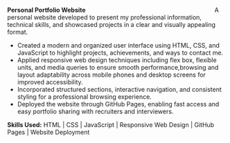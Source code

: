 
**Personal Portfolio Website**                     
A personal website developed to present my professional information, technical skills, and showcased projects in a clear and visually appealing format.

* Created a modern and organized user interface using HTML, CSS, and JavaScript to highlight projects, achievements, and ways to contact me.
* Applied responsive web design techniques including flex box, flexible units, and media queries to ensure smooth performance,browsing and layout adaptability across mobile phones and desktop screens for improved accessibility.
* Incorporated structured sections, interactive navigation, and consistent styling for a professional browsing experience.
* Deployed the website through GitHub Pages, enabling fast access and easy portfolio sharing with recruiters and interviewers.

**Skills Used:** HTML | CSS | JavaScript | Responsive Web Design  | GitHub Pages | Website Deployment

